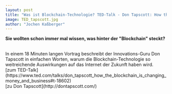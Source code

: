 ```yaml
---
layout: post
title: "Was ist Blockchain-Technologie? TED-Talk - Don Tapscott: How the blockchain is changing money and business"
image: TED_tapscott.jpg
author: "Jochen Kaßberger"
---
```


**Sie wollten schon immer mal wissen, was hinter der "Blockchain" steckt?**

<br>
In einem 18 Minuten langen Vortrag beschreibt der Innovations-Guru Don Tapscott in einfachen Worten, warum die Blockchain-Technologie so weitreichende Auswirkungen auf das Internet der Zukunft haben wird.
<br>
[zum TED-Talk](https://www.ted.com/talks/don_tapscott_how_the_blockchain_is_changing_money_and_business#t-18602)
<br>
[zu Don Tapscott](http://dontapscott.com/)
